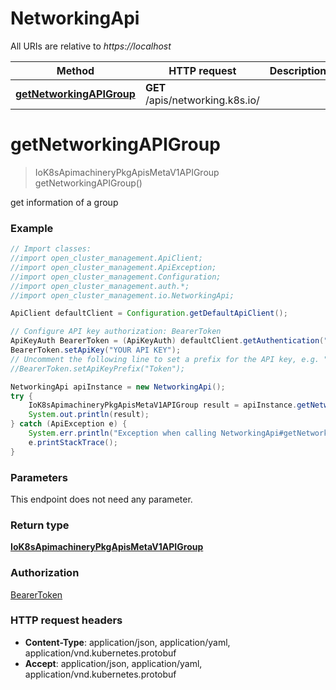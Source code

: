 # NetworkingApi

All URIs are relative to *https://localhost*

Method | HTTP request | Description
------------- | ------------- | -------------
[**getNetworkingAPIGroup**](NetworkingApi.md#getNetworkingAPIGroup) | **GET** /apis/networking.k8s.io/ | 


<a name="getNetworkingAPIGroup"></a>
# **getNetworkingAPIGroup**
> IoK8sApimachineryPkgApisMetaV1APIGroup getNetworkingAPIGroup()



get information of a group

### Example
```java
// Import classes:
//import open_cluster_management.ApiClient;
//import open_cluster_management.ApiException;
//import open_cluster_management.Configuration;
//import open_cluster_management.auth.*;
//import open_cluster_management.io.NetworkingApi;

ApiClient defaultClient = Configuration.getDefaultApiClient();

// Configure API key authorization: BearerToken
ApiKeyAuth BearerToken = (ApiKeyAuth) defaultClient.getAuthentication("BearerToken");
BearerToken.setApiKey("YOUR API KEY");
// Uncomment the following line to set a prefix for the API key, e.g. "Token" (defaults to null)
//BearerToken.setApiKeyPrefix("Token");

NetworkingApi apiInstance = new NetworkingApi();
try {
    IoK8sApimachineryPkgApisMetaV1APIGroup result = apiInstance.getNetworkingAPIGroup();
    System.out.println(result);
} catch (ApiException e) {
    System.err.println("Exception when calling NetworkingApi#getNetworkingAPIGroup");
    e.printStackTrace();
}
```

### Parameters
This endpoint does not need any parameter.

### Return type

[**IoK8sApimachineryPkgApisMetaV1APIGroup**](IoK8sApimachineryPkgApisMetaV1APIGroup.md)

### Authorization

[BearerToken](../README.md#BearerToken)

### HTTP request headers

 - **Content-Type**: application/json, application/yaml, application/vnd.kubernetes.protobuf
 - **Accept**: application/json, application/yaml, application/vnd.kubernetes.protobuf

